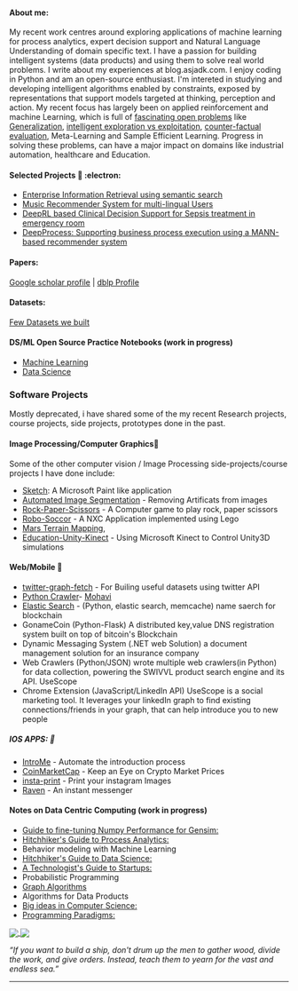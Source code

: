 

####  About me:

My recent work centres around exploring applications of machine learning for process analytics, expert decision support and Natural Language Understanding of domain specific text. I have a passion for building intelligent systems (data products) and using them to solve real world problems. I write about my experiences at blog.asjadk.com. I enjoy coding in Python and am an open-source enthusiast. I'm intereted in studying and developing intelligent algorithms enabled by constraints, exposed by representations that support models targeted at thinking, perception and action.  My recent focus has largely been on applied reinforcement and machine Learning, which is full of [fascinating open problems](https://blog.asjadk.com/real-world-rl/) like [Generalization](https://blog.asjadk.com/generalization/), [intelligent exploration vs exploitation](https://blog.asjadk.com/strategic-exploration-in-online-decision-making/), [counter-factual evaluation](https://www.blog.asjadk.com/counterfactual-policy-evaluation/), Meta-Learning and Sample Efficient Learning. Progress in solving these problems, can have a major impact on domains like industrial automation, healthcare and Education. 


#### Selected Projects  🔭 :electron:	

- [Enterprise Information Retrieval using semantic search](https://blog.asjadk.com/semantic_search/)
- [Music Recommender System for multi-lingual Users](https://blog.asjadk.com/music/)
- [DeepRL based Clinical Decision Support for Sepsis treatment in emergency room](https://blog.asjadk.com/decision_support/)
- [DeepProcess: Supporting business process execution using a MANN-based recommender system](https://blog.asjadk.com/deepprocess/)


#### Papers: 

[Google scholar profile](https://scholar.google.com.au/citations?user=3dLAqxwAAAAJ&hl=en&oi=sra) | [dblp Profile](https://dblp.org/pid/207/8877.html) 


#### Datasets:

[Few Datasets we built](https://www.kaggle.com/asjad99)


#### DS/ML Open Source Practice Notebooks  (work in progress) 

- [Machine Learning](https://github.com/asjad99/Machine-Learning-GYM)
- [Data Science](https://github.com/asjad99/datascience-GYM)


### Software Projects

Mostly deprecated, i have shared some of the my recent Research projects, course projects, side projects, prototypes done in the past. 

#### Image Processing/Computer Graphics:yarn:

Some of the other computer vision / Image Processing side-projects/course projects I have done include: 

- [Sketch](https://github.com/asjad99/Sketch): A Microsoft Paint like application
- [Automated Image Segmentation](https://github.com/asjad99/Image-Processing) - Removing Artificats from images
- [Rock-Paper-Scissors](https://github.com/asjad99/Rock-Paper-Scissors-) - A Computer game to play rock, paper scissors 
- [Robo-Soccor](https://github.com/asjad99/robot-soccor) - A NXC Application implemented using Lego 
- [Mars Terrain Mapping](https://github.com/asjad99/mars_pathfinder_robot),
- [Education-Unity-Kinect](https://github.com/asjad99/KINEFF) - Using Microsoft Kinect to Control Unity3D simulations

#### Web/Mobile :turtle:

- [twitter-graph-fetch](https://github.com/asjad99/twitter-graph-fetch)  - For Builing useful datasets using twitter API 
- [Python Crawler](https://github.com/asjad99/datascience-GYM/blob/master/Data_engineering/web_crawler.py)-
[Mohavi](https://github.com/asjad99/Mohavi)
- [Elastic Search](https://github.com/asjad99/elastic_search) - (Python, elastic search, memcache) name saerch for blockchain
- GonameCoin (Python-Flask) A distributed key,value DNS registration system built on top of bitcoin's Blockchain
- Dynamic Messaging System (.NET web Solution) a document management solution for an insurance company
- Web Crawlers (Python/JSON) wrote multiple web crawlers(in Python) for data collection, powering the SWIVVL product search engine and its API.
UseScope 
- Chrome Extension (JavaScript/LinkedIn API) UseScope is a social marketing tool. It leverages your linkedIn graph to find existing connections/friends in your graph, that can help introduce you to new people


##### IOS APPS: :iphone: 

- [IntroMe](https://github.com/asjad99/IntroMe) - Automate the introduction process 
- [CoinMarketCap](https://github.com/asjad99/CoinMarketCap) - Keep an Eye on Crypto Market Prices 
- [insta-print](https://github.com/asjad99/InstaPrint) - Print your instagram Images 
- [Raven](https://github.com/asjad99/Raven) - An instant messenger 


#### Notes on Data Centric Computing (work in progress) 
- [Guide to fine-tuning Numpy Performance for Gensim:](https://hitchhikerguide.gitbook.io/gensim_performance/)
- [Hitchhiker's Guide to Process Analytics:](https://hitchhikerguide.gitbook.io/process-analytics/)
- Behavior modeling with Machine Learning
- [Hitchhiker's Guide to Data Science:](https://hitchhikerguide.gitbook.io/data-scoem/)
- [A Technologist's Guide to Startups:](https://www.dropbox.com/s/yc8r3k8ozh3rn5d/5__A_technologist_s_Guide_to_startups_and_Business.pdf?dl=0)
- Probabilistic Programming
- [Graph Algorithms](https://hitchhikerguide.gitbook.io/graphs/)
- Algorithms for Data Products
- [Big ideas in Computer Science:](https://hitchhikerguide.gitbook.io/big_ideas_in_cs/)
- [Programming Paradigms:](https://hitchhikerguide.gitbook.io/programming-paradigms/)

<a href="">
  <img align="center" src="https://github-readme-stats.vercel.app/api/top-langs/?username=asjad99&langs_count=7&layout=compact" />
</a>
<a href="">
  <img align="center" src="https://github-readme-streak-stats.herokuapp.com/?user=asjad99&theme=blue-green" />
</a>



*“If you want to build a ship, don't drum up the men to gather wood, divide the work, and give orders. Instead, teach them to yearn for the vast and endless sea.”*

-----------

<!---
 Systems Programming Rust (OS + databases)

Databases, 
http://www.gotw.ca/publications/concurrency-ddj.htm
https://news.ycombinator.com/item?id=27647079
-->


<!-- Moonshots: 
https://github.com/ossu/computer-science#readme
Human-level concept learning through probabilistic program induction
Going deep into langauge, reinforcement learning 

<!-- 
https://www.cs.cornell.edu/jeh/book.pdf
https://web.stanford.edu/class/cs168/index.html
- BDI systems 

<!--unity ant simulation
https://www.youtube.com/watch?v=X-iSQQgOd1A

<!-- inspiration: 
https://paperswithcode.com/sota
also see data products and newsletters: 
<!-- 
-



"A person often meets his destiny on the road he took to avoid it."

--->





